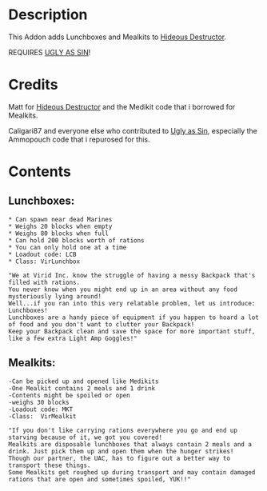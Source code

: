 # Description
This Addon adds Lunchboxes and Mealkits to [Hideous Destructor](https://codeberg.org/mc776/HideousDestructor). 

REQUIRES [UGLY AS SIN](https://github.com/caligari87/Ugly-as-Sin)!


# Credits
Matt for [Hideous Destructor](https://codeberg.org/mc776/HideousDestructor) and the Medikit code that i borrowed for Mealkits.

Caligari87 and everyone else who contributed to [Ugly as Sin](https://github.com/caligari87/Ugly-as-Sin), especially the Ammopouch code that i repurosed for this.


# Contents
## Lunchboxes:
    * Can spawn near dead Marines
    * Weighs 20 blocks when empty
    * Weighs 80 blocks when full
    * Can hold 200 blocks worth of rations
    * You can only hold one at a time
    * Loadout code: LCB
    * Class: VirLunchbox

    "We at Virid Inc. know the struggle of having a messy Backpack that's filled with rations. 
    You never know when you might end up in an area without any food mysteriously lying around! 
    Well...if you ran into this very relatable problem, let us introduce: Lunchboxes!
    Lunchboxes are a handy piece of equipment if you happen to hoard a lot of food and you don't want to clutter your Backpack!
    Keep your Backpack clean and save the space for more important stuff, like a few extra Light Amp Goggles!"
    

## Mealkits:
    -Can be picked up and opened like Medikits
    -One Mealkit contains 2 meals and 1 drink
    -Contents might be spoiled or open
    -weighs 30 blocks
    -Loadout code: MKT
    -Class:  VirMealkit

    "If you don't like carrying rations everywhere you go and end up starving because of it, we got you covered!
    Mealkits are disposable lunchboxes that always contain 2 meals and a drink. Just pick them up and open them when the hunger strikes!
    Though our partner, the UAC, has to figure out a better way to transport these things.
    Some Mealkits get roughed up during transport and may contain damaged rations that are open and sometimes spoiled, YUK!!"
